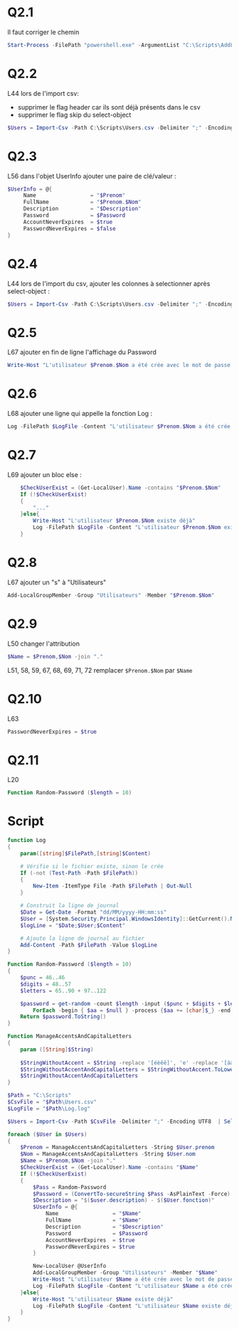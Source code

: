 # Q2.1
Il faut corriger le chemin
```powershell
Start-Process -FilePath "powershell.exe" -ArgumentList "C:\Scripts\AddLocalUsers.ps1" -Verb RunAs  -WindowStyle Hidden
```
# Q2.2
L44 lors de l'import csv:
- supprimer le flag header car ils sont déjà présents dans le csv
- supprimer le flag skip du select-object
```powershell
$Users = Import-Csv -Path C:\Scripts\Users.csv -Delimiter ";" -Encoding UTF8  | Select-Object
```
# Q2.3
L56 dans l'objet UserInfo ajouter une paire de clé/valeur :
```powershell
$UserInfo = @{
     Name                 = "$Prenom"
     FullName             = "$Prenom.$Nom"
     Description          = "$Description"
     Password             = $Password
     AccountNeverExpires  = $true
     PasswordNeverExpires = $false
}
```
# Q2.4
L44 lors de l'import du csv, ajouter les colonnes à selectionner après select-object :
```powershell
$Users = Import-Csv -Path C:\Scripts\Users.csv -Delimiter ";" -Encoding UTF8  | Select-Object 'prenom','nom','description','fonction'
```
# Q2.5
L67 ajouter en fin de ligne l'affichage du Password
```powershell
Write-Host "L'utilisateur $Prenom.$Nom a été crée avec le mot de passe $Pass"
```
# Q2.6
L68 ajouter une ligne qui appelle la fonction Log :
```powershell
Log -FilePath $LogFile -Content "L'utilisateur $Prenom.$Nom a été crée avec le mot de passe $Pass et la description $Description"
```
# Q2.7
L69 ajouter un bloc else : 
```powershell
    $CheckUserExist = (Get-LocalUser).Name -contains "$Prenom.$Nom"
    If (!$CheckUserExist)
    {
        "..."
    }else{
        Write-Host "L'utilisateur $Prenom.$Nom existe déjà"
        Log -FilePath $LogFile -Content "L'utilisateur $Prenom.$Nom existe déjà "
    }
```
# Q2.8
L67 ajouter un "s" à "Utilisateurs"
```powershell
Add-LocalGroupMember -Group "Utilisateurs" -Member "$Prenom.$Nom"
```
# Q2.9
L50 changer l'attribution
```powershell
$Name = $Prenom,$Nom -join "."
```
L51, 58, 59, 67, 68, 69, 71, 72
remplacer ```$Prenom.$Nom```
par ```$Name```
# Q2.10
L63
```powershell
PasswordNeverExpires = $true
```
# Q2.11
L20
```powershell
Function Random-Password ($length = 10)
```

# Script
```powershell
function Log
{
    param([string]$FilePath,[string]$Content)

    # Vérifie si le fichier existe, sinon le crée
    If (-not (Test-Path -Path $FilePath))
    {
        New-Item -ItemType File -Path $FilePath | Out-Null
    }

    # Construit la ligne de journal
    $Date = Get-Date -Format "dd/MM/yyyy-HH:mm:ss"
    $User = [System.Security.Principal.WindowsIdentity]::GetCurrent().Name
    $logLine = "$Date;$User;$Content"

    # Ajoute la ligne de journal au fichier
    Add-Content -Path $FilePath -Value $logLine
}

Function Random-Password ($length = 10)
{
    $punc = 46..46
    $digits = 48..57
    $letters = 65..90 + 97..122

    $password = get-random -count $length -input ($punc + $digits + $letters) |`
        ForEach -begin { $aa = $null } -process {$aa += [char]$_} -end {$aa}
    Return $password.ToString()
}

Function ManageAccentsAndCapitalLetters
{
    param ([String]$String)
    
    $StringWithoutAccent = $String -replace '[éèêë]', 'e' -replace '[àâä]', 'a' -replace '[îï]', 'i' -replace '[ôö]', 'o' -replace '[ùûü]', 'u'
    $StringWithoutAccentAndCapitalLetters = $StringWithoutAccent.ToLower()
    $StringWithoutAccentAndCapitalLetters
}

$Path = "C:\Scripts"
$CsvFile = "$Path\Users.csv"
$LogFile = "$Path\Log.log"

$Users = Import-Csv -Path $CsvFile -Delimiter ";" -Encoding UTF8  | Select-Object 'prenom','nom','description','fonction'

foreach ($User in $Users)
{
    $Prenom = ManageAccentsAndCapitalLetters -String $User.prenom
    $Nom = ManageAccentsAndCapitalLetters -String $User.nom
    $Name = $Prenom,$Nom -join "."
    $CheckUserExist = (Get-LocalUser).Name -contains "$Name"
    If (!$CheckUserExist)
    {
        $Pass = Random-Password
        $Password = (ConvertTo-secureString $Pass -AsPlainText -Force)
        $Description = "$($user.description) - $($User.fonction)"
        $UserInfo = @{
            Name                 = "$Name"
            FullName             = "$Name"
            Description          = "$Description"
            Password             = $Password
            AccountNeverExpires  = $true
            PasswordNeverExpires = $true
        }

        New-LocalUser @UserInfo
        Add-LocalGroupMember -Group "Utilisateurs" -Member "$Name"
        Write-Host "L'utilisateur $Name a été crée avec le mot de passe $Pass"
        Log -FilePath $LogFile -Content "L'utilisateur $Name a été crée avec le mot de passe $Pass et la description $Description"
    }else{
        Write-Host "L'utilisateur $Name existe déjà"
        Log -FilePath $LogFile -Content "L'utilisateur $Name existe déjà "
    }
}
```